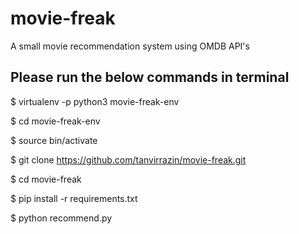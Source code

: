 # movie-freak
A small movie recommendation system using OMDB API's

## Please run the below commands in terminal
$ virtualenv -p python3 movie-freak-env

$ cd movie-freak-env

$ source bin/activate

$ git clone https://github.com/tanvirrazin/movie-freak.git

$ cd movie-freak

$ pip install -r requirements.txt

$ python recommend.py
